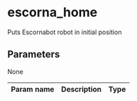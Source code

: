escorna_home
==============

Puts Escornabot robot in initial position

Parameters
----------
None

| Param name | Description | Type     |
 ------------|-------------|----------
